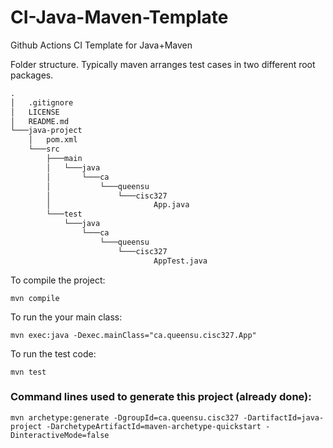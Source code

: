 # CI-Java-Maven-Template
Github Actions CI Template for Java+Maven

Folder structure. Typically maven arranges test cases in two different root packages. 

```cmd
.
│   .gitignore
│   LICENSE
│   README.md
└───java-project
    │   pom.xml
    └───src
        ├───main
        │   └───java
        │       └───ca
        │           └───queensu
        │               └───cisc327
        │                       App.java
        └───test
            └───java
                └───ca
                    └───queensu
                        └───cisc327
                                AppTest.java
```

To compile the project:
```
mvn compile
```
To run the your main class:
```
mvn exec:java -Dexec.mainClass="ca.queensu.cisc327.App"
```
To run the test code:
```
mvn test
```

### Command lines used to generate this project (already done):
```
mvn archetype:generate -DgroupId=ca.queensu.cisc327 -DartifactId=java-project -DarchetypeArtifactId=maven-archetype-quickstart -DinteractiveMode=false
```
